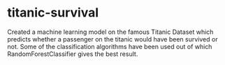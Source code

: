 # titanic-survival
Created a machine learning model on the famous Titanic Dataset which predicts whether a passenger on the titanic would have been survived or not. Some of the classification algorithms have been used out of which RandomForestClassifier gives the best result.
